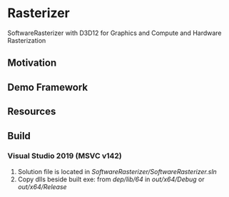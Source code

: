 # Rasterizer
SoftwareRasterizer with D3D12 for Graphics and Compute and Hardware Rasterization

## Motivation

## Demo Framework

## Resources

## Build
### Visual Studio 2019 (MSVC v142)
1. Solution file is located in *SoftwareRasterizer/SoftwareRasterizer.sln*
2. Copy dlls beside built exe: from *dep/lib/64*  in *out/x64/Debug* or *out/x64/Release*
